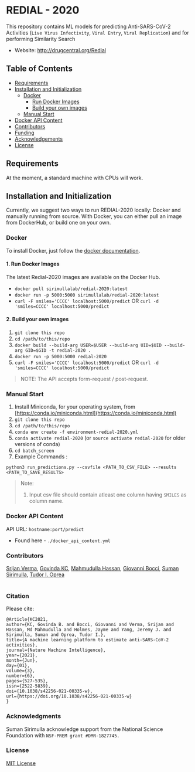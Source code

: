 # REDIAL - 2020
This repository contains ML models for predicting Anti-SARS-CoV-2 Activities (`Live Virus Infectivity`, `Viral Entry`, `Viral Replication`) and for performing Similarity Search<br/>
- Website: http://drugcentral.org/Redial
<!---
Below is the workflow. Uncomment out if necessary
<img src="./images_other/covid_workflow.png" />
-->

## Table of Contents

- [Requirements](#requirements)
- [Installation and Initialization](#installation-and-initialization)
  * [Docker](#docker)
    * [Run Docker Images](#1-run-docker-images)
    * [Build your own images](#2-build-your-own-images)
  * [Manual Start](#manual-start)
- [Docker API Content](#docker-api-content)
- [Contributors](#contributors)
- [Funding](#funding)
- [Acknowledgements](#acknowledgments)
- [License](#license)

## Requirements

At the moment, a standard machine with CPUs will work. 

## Installation and Initialization

Currently, we suggest two ways to run REDIAL-2020 locally: Docker and manually running from source. With Docker, you can either pull an image from DockerHub, or build one on your own.

### Docker
To install Docker, just follow the [docker documentation](https://docs.docker.com/install/).
#### 1. Run Docker Images
The latest Redial-2020 images are available on the Docker Hub.
- `docker pull sirimullalab/redial-2020:latest`
- `docker run -p 5000:5000 sirimullalab/redial-2020:latest`
- `curl -F smiles='CCCC' localhost:5000/predict` OR `curl -d 'smiles=CCCC' localhost:5000/predict`

#### 2. Build your own images
1. `git clone this repo`
2. `cd /path/to/this/repo`
3. `docker build --build-arg USER=$USER --build-arg UID=$UID --build-arg GID=$GID -t redial-2020 .`
4. `docker run -p 5000:5000 redial-2020`
5. `curl -F smiles='CCCC' localhost:5000/predict` OR `curl -d 'smiles=CCCC' localhost:5000/predict`
> NOTE: The API accepts form-request / post-request.

### Manual Start
1. Install Miniconda, for your operating system, from [https://conda.io/miniconda.html](https://conda.io/miniconda.html)
2. `git clone this repo`
3. `cd /path/to/this/repo`
4. `conda env create -f environment-redial-2020.yml`
5. `conda activate redial-2020` (or `source activate redial-2020` for older versions of conda)
6. `cd batch_screen`
7. Example Commands :
```
python3 run_predictions.py --csvfile <PATH_TO_CSV_FILE> --results <PATH_TO_SAVE_RESULTS>
```
> Note: 
> 1. Input csv file should contain atleast one column having `SMILES` as column name.

### Docker API Content
API URL: `hostname:port/predict`
- Found here - `./docker_api_content.yml`

### Contributors
[Srijan Verma](https://www.linkedin.com/in/vermasrijan/), [Govinda KC](https://github.com/Govindakc), [Mahmudulla Hassan](https://github.com/hassanmohsin), [Giovanni Bocci](https://www.linkedin.com/in/giovanni-bocci-88b659b7/), [Suman Sirimulla](https://expertise.utep.edu/node/36435), [Tudor I. Oprea](https://vivo.health.unm.edu/display/n7948) <br/><br/>
<!---
### TODO:
1. Handle Flask cache error (duplicate tables are displayed at the moment ; use flask reload maybe)
2. Add alogps functionality (either `rest api` or using `alopgs ochem linux tool`)
3. Add updated best models
4. Handle error correctly (empty smiles, invalid smiles, other)
5. Workflow for 1000 SMILES
-->

### Citation
Please cite: 
```
﻿@Article{KC2021,
author={KC, Govinda B. and Bocci, Giovanni and Verma, Srijan and Hassan, Md Mahmudulla and Holmes, Jayme and Yang, Jeremy J. and Sirimulla, Suman and Oprea, Tudor I.},
title={A machine learning platform to estimate anti-SARS-CoV-2 activities},
journal={Nature Machine Intelligence},
year={2021},
month={Jun},
day={01},
volume={3},
number={6},
pages={527-535},
issn={2522-5839},
doi={10.1038/s42256-021-00335-w},
url={https://doi.org/10.1038/s42256-021-00335-w}
}
```

### Acknowledgments
Suman Sirimulla acknowledge support from the National Science Foundation with `NSF-PREM grant #DMR-1827745.`

### License
[MIT License](https://github.com/sirimullalab/redial-2020/blob/master/LICENSE)
